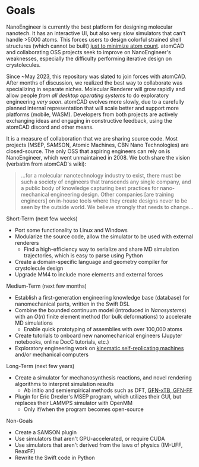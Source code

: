 # Goals

NanoEngineer is currently the best platform for designing molecular nanotech. It has an interactive UI, but also very slow simulators that can't handle >5000 atoms. This forces users to design colorful strained shell structures (which cannot be built) [just to minimize atom count](http://www.imm.org/research/parts/controller/). atomCAD and collaborating OSS projects seek to improve on NanoEngineer's weaknesses, especially the difficulty performing iterative design on crystolecules.

Since ~May 2023, this repository was slated to join forces with atomCAD. After months of discussion, we realized the best way to collaborate was specializing in separate niches. Molecular Renderer will grow rapidly and allow people _from all desktop operating systems_ to do exploratory engineering _very soon_. atomCAD evolves more slowly, due to a carefully planned internal representation that will scale better and support more platforms (mobile, WASM). Developers from both projects are actively exchanging ideas and engaging in constructive feedback, using the atomCAD discord and other means.

It is a measure of collaboration that we are sharing source code. Most projects (MSEP, SAMSON, Atomic Machines, CBN Nano Technologies) are closed-source. The only OSS that aspiring engineers can rely on is NanoEngineer, which went unmaintained in 2008. We both share the vision (verbatim from atomCAD's wiki):

> ...for a molecular nanotechnology industry to exist, there must be such a society of engineers that transcends any single company, and a public body of knowledge capturing best practices for nano-mechanical engineering design. Other companies [are training engineers] on in-house tools where they create designs never to be seen by the outside world. We believe strongly that needs to change...

Short-Term (next few weeks)
- Port some functionality to Linux and Windows
- Modularize the source code, allow the simulator to be used with external renderers
  - Find a high-efficiency way to serialize and share MD simulation trajectories, which is easy to parse using Python
- Create a domain-specific language and geometry compiler for crystolecule design
- Upgrade MM4 to include more elements and external forces

Medium-Term (next few months)
- Establish a first-generation engineering knowledge base (database) for nanomechanical parts, written in the Swift DSL
- Combine the bounded continuum model (introduced in _Nanosystems_) with an $O(n)$ finite element method (for bulk deformations) to accelerate MD simulations
  - Enable quick prototyping of assemblies with over 100,000 atoms
- Create tutorials to onboard new nanomechanical engineers (Jupyter notebooks, online DocC tutorials, etc.)
- Exploratory engineering work on [kinematic self-replicating machines](http://www.molecularassembler.com/KSRM.htm) and/or mechanical computers

Long-Term (next few years)
- Create a simulator for mechanosynthesis reactions, and novel rendering algorithms to interpret simulation results
  - Ab initio and semiempirical methods such as DFT, [GFN-xTB, GFN-FF](https://github.com/grimme-lab/xtb)
- Plugin for Eric Drexler's MSEP program, which utilizes their GUI, but replaces their LAMMPS simulator with OpenMM
  - Only if/when the program becomes open-source

Non-Goals
- Create a SAMSON plugin
- Use simulators that aren't GPU-accelerated, or require CUDA
- Use simulators that aren't derived from the laws of physics (IM-UFF, ReaxFF)
- Rewrite the Swift code in Python
